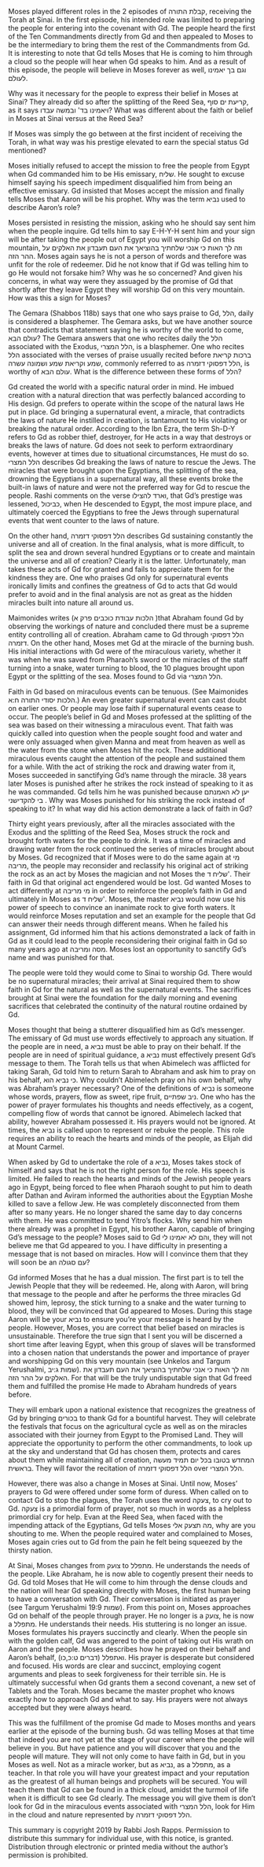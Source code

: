 Moses played different roles in the 2 episodes of קבלת התורה, receiving the Torah at Sinai. In the first episode, his intended role was limited to preparing the people for entering into the covenant with Gd. The people heard the first of the Ten Commandments directly from Gd and then appealed to Moses to be the intermediary to bring them the rest of the Commandments from Gd. It is interesting to note that Gd tells Moses that He is coming to him through a cloud so the people will hear when Gd speaks to him. And as a result of this episode, the people will believe in Moses forever as well, וגם בך יאמינו לעולם.

Why was it necessary for the people to express their belief in Moses at Sinai? They already did so after the splitting of the Reed Sea, קריעת ים סוף, as it says ויאמינו בד' ובמשה עבדו? What was different about the faith or belief in Moses at Sinai versus at the Reed Sea?

If Moses was simply the go between at the first incident of receiving the Torah, in what way was his prestige elevated to earn the special status Gd mentioned?

Moses initially refused to accept the mission to free the people from Egypt when Gd commanded him to be His emissary, שליח. He sought to excuse himself saying his speech impediment disqualified him from being an effective emissary. Gd insisted that Moses accept the mission and finally tells Moses that Aaron will be his prophet. Why was the term נביא used to describe Aaron’s role? 

Moses persisted in resisting the mission, asking who he should say sent him when the people inquire. Gd tells him to say E-H-Y-H sent him and your sign will be after taking the people out of Egypt you will worship Gd on this mountain, וזה לך האות כי אנכי שלחתיך בהוציאך את העם תעבדון את האלקים על ההר הזה. Moses again says he is not a person of words and therefore was unfit for the role of redeemer. Did he not know that if Gd was telling him to go He would not forsake him? Why was he so concerned? And given his concerns, in what way were they assuaged by the promise of Gd that shortly after they leave Egypt they will worship Gd on this very mountain. How was this a sign for Moses?

The Gemara (Shabbos 118b) says that one who says praise to Gd, הלל, daily is considered a blasphemer. The Gemara asks, but we have another source that contradicts that statement saying he is worthy of the world to come, עולם הבא? The Gemara answers that one who recites daily the הלל associated with the Exodus, הלל המצרי, is a blasphemer. One who recites הלל associated with the verses of praise usually recited before ברכות קריאת שמע וקריאת שמע ושמונה עשרה, commonly referred to as הלל דפסוקי דזמרה,  is worthy of עולם הבא. What is the difference between these forms of הלל?

Gd created the world with a specific natural order in mind. He imbued creation with a natural direction that was perfectly balanced according to His design.  Gd prefers to operate within the scope of the natural laws He put in place.  Gd bringing a supernatural event, a miracle, that contradicts the laws of nature He instilled in creation, is tantamount to His violating or breaking the natural order. According to the Ibn Ezra, the term Sh-D-Y refers to Gd as robber thief, destroyer, for He acts in a way that destroys or breaks the laws of nature. Gd does not seek to perform extraordinary events, however at times due to situational circumstances, He must do so. הלל המצרי describes Gd breaking the laws of nature to rescue the Jews. The miracles that were brought upon the Egyptians, the splitting of the sea, drowning the Egyptians in a supernatural way, all these events broke the built-in laws of nature and were not the preferred way for Gd to rescue the people. Rashi comments on the verse וארד להצילו, that Gd’s prestige was lessened, כביכול, when He descended to Egypt, the most impure place, and ultimately coerced the Egyptians to free the Jews through supernatural events that went counter to the laws of nature. 

On the other hand, הלל דפסוקי דזמרה describes Gd sustaining constantly the universe and all of creation. In the final analysis, what is more difficult, to split the sea and drown several hundred Egyptians or to create and maintain the universe and all of creation? Clearly it is the latter. Unfortunately, man takes these acts of Gd for granted and fails to appreciate them for the kindness they are. One who praises Gd only for supernatural events ironically limits and confines the greatness of Gd to acts that Gd would prefer to avoid and in the final analysis are not as great as the hidden miracles built into nature all around us. 

Maimonides writes (הלכות עבודת כוכבים פרק א )that Abraham found Gd by observing the workings of nature and concluded there must be a supreme entity controlling all of creation. Abraham came to Gd through הלל דפסוקי דזמרה. On the other hand, Moses met Gd at the miracle of the burning bush. His initial interactions with Gd were of the miraculous variety, whether it was when he was saved from Pharaoh’s sword or the miracles of the staff turning into a snake, water turning to blood, the 10 plagues brought upon Egypt or the splitting of the sea. Moses found to Gd via הלל המצרי.
 
Faith in Gd based on miraculous events can be tenuous. (See Maimonides הלכות יסודי התורה ח:א.) An even greater supernatural event can cast doubt on earlier ones. Or people may lose faith if supernatural events cease to occur. The people’s belief in Gd and Moses professed at the splitting of the sea was based on their witnessing a miraculous event. That faith was quickly called into question when the people sought food and water and were only assuaged when given Manna and meat from heaven as well as the water from the stone when Moses hit the rock. These additional miraculous events caught the attention of the people and sustained them for a while. With the act of striking the rock and drawing water from it, Moses succeeded in sanctifying Gd’s name through the miracle. 38 years later Moses is punished after he strikes the rock instead of speaking to it as he was commanded. Gd tells him he was punished because יען לא האמנתם בי להקדישני . Why was Moses punished for his striking the rock instead of speaking to it? In what way did his action demonstrate a lack of faith in Gd?

Thirty eight years previously, after all the miracles associated with the Exodus and the splitting of the Reed Sea, Moses struck the rock and brought forth waters for the people to drink. It was a time of miracles and drawing water from the rock continued the series of miracles brought about by Moses. Gd recognized that if Moses were to do the same again at מי מריבה, the people may reconsider and reclassify his original act of striking the rock as an act by Moses the magician and not Moses the שליח ד'. Their faith in Gd that original act engendered would be lost. Gd wanted Moses to act differently at מי מריבה in order to reinforce the people’s faith in Gd and ultimately in Moses as שליח ד'. Moses, the master נביא would now use his power of speech to convince an inanimate rock to give forth waters. It would reinforce Moses reputation and set an example for the people that Gd can answer their needs through different means. When he failed his assignment, Gd informed him that his actions demonstrated a lack of faith in Gd as it could lead to the people reconsidering their original faith in Gd so many years ago at מסה ומריבה. Moses lost an opportunity to sanctify Gd’s name and was punished for that.

The people were told they would come to Sinai to worship Gd. There would be no supernatural miracles; their arrival at Sinai required them to show faith in Gd for the natural as well as the supernatural events. The sacrifices brought at Sinai were the foundation for the daily morning and evening sacrifices that celebrated the continuity of the natural routine ordained by Gd.

Moses thought that being a stutterer disqualified him as Gd’s messenger. The emissary of Gd must use words effectively to approach any situation. If the people are in need, a נביא must be able to pray on their behalf. If the people are in need of spiritual guidance, a נביא must effectively present Gd’s message to them. The Torah tells us that when Abimelech was afflicted for taking Sarah, Gd told him to return Sarah to Abraham and ask him to pray on his behalf, כי נביא הוא. Why couldn’t Abimelech pray on his own behalf, why was Abraham’s prayer necessary? One of the definitions of נביא is someone whose words, prayers, flow as sweet, ripe fruit, ניב שפתיים. One who has the power of prayer formulates his thoughts and needs effectively, as a cogent, compelling flow of words that cannot be ignored. Abimelech lacked that ability, however Abraham possessed it. His prayers would not be ignored. At times, the נביא is called upon to represent or rebuke the people. This role requires an ability to reach the hearts and minds of the people, as Elijah did at Mount Carmel. 

When asked by Gd to undertake the role of a נביא, Moses takes stock of himself and says that he is not the right person for the role. His speech is limited. He failed to reach the hearts and minds of the Jewish people years ago in Egypt, being forced to flee when Pharaoh sought to put him to death after Dathan and Aviram informed the authorities about the Egyptian Moshe killed to save a fellow Jew. He was completely disconnected from them after so many years. He no longer shared the same day to day concerns with them. He was committed to tend Yitro’s flocks. Why send him when there already was a prophet in Egypt, his brother Aaron, capable of bringing Gd’s message to the people? Moses said to Gd והם לא יאמינו לי, they will not believe me that Gd appeared to you. I have difficulty in presenting a message that is not based on miracles. How will I convince them that they will soon be an עם סגולה? 

Gd informed Moses that he has a dual mission. The first part is to tell the Jewish People that they will be redeemed. He, along with Aaron, will bring that message to the people and after he performs the three miracles Gd showed him, leprosy, the stick turning to a snake and the water turning to blood, they will be convinced that Gd appeared to Moses. During this stage Aaron will be your נביא to ensure you’re your message is heard by the people. However, Moses, you are correct that belief based on miracles is unsustainable. Therefore the true sign that I sent you will be discerned a short time after leaving Egypt, when this group of slaves will be transformed into a chosen nation that understands the power and importance of prayer and worshipping Gd on this very mountain (see Unkelos and Targum Yerushalmi, שמות ג:יב). וזה לך האות כי אנכי שלחתיך בהוציאך את העם תעבדון את האלקים על ההר הזה. For that will be the truly undisputable sign that Gd freed them and fulfilled the promise He made to Abraham hundreds of years before. 

They will embark upon a national existence that recognizes the greatness of Gd by bringing בכורים to thank Gd for a bountiful harvest. They will celebrate the festivals that focus on the agricultural cycle as well as on the miracles associated with their journey from Egypt to the Promised Land. They will appreciate the opportunity to perform the other commandments, to look up at the sky and understand that Gd has chosen them, protects and cares about them while maintaining all of creation, המחדש בטובו בכל יום תמיד מעשה בראשית. They will favor the recitation of הלל דפסוקי דזמרה over הלל המצרי. 

However, there was also a change in Moses at Sinai. Until now, Moses’ prayers to Gd were offered under some form of duress. When called on to contact Gd to stop the plagues, the Torah uses the word צעקה, to cry out to Gd. צעקה is a primordial form of prayer, not so much in words as a helpless primordial cry for help. Evan at the Reed Sea, when faced with the impending attack of the Egyptians, Gd tells Moses מה תצעק אלי, why are you shouting to me. When the people required water and complained to Moses, Moses again cries out to Gd from the pain he felt being squeezed by the thirsty nation. 

At Sinai, Moses changes from צועק to מתפלל. He understands the needs of the people. Like Abraham, he is now able to cogently present their needs to Gd. Gd told Moses that He will come to him through the dense clouds and the nation will hear Gd speaking directly with Moses, the first human being to have a conversation with Gd. Their conversation is initiated as prayer (see Targum Yerushalmi שמות 19:9). From this point on, Moses approaches Gd on behalf of the people through prayer. He no longer is a צועק, he is now a מתפלל. He understands their needs. His stuttering is no longer an issue. Moses formulates his prayers succinctly and clearly. When the people sin with the golden calf, Gd was angered to the point of taking out His wrath on Aaron and the people. Moses describes how he prayed on their behalf and Aaron’s behalf, ואתפלל (דברים ט:כ,כו). His prayer is desperate but considered and focused. His words are clear and succinct, employing cogent arguments and pleas to seek forgiveness for their terrible sin. He is ultimately successful when Gd grants them a second covenant, a new set of Tablets and the Torah.  Moses became the master prophet who knows exactly how to approach Gd and what to say. His prayers were not always accepted but they were always heard.  

This was the fulfillment of the promise Gd made to Moses months and years earlier at the episode of the burning bush. Gd was telling Moses at that time that indeed you are not yet at the stage of your career where the people will believe in you. But have patience and you will discover that you and the people will mature. They will not only come to have faith in Gd, but in you Moses as well. Not as a miracle worker, but as נביא, as a מתפלל, as a teacher. In that role you will have your greatest impact and your reputation as the greatest of all human beings and prophets will be secured.  You will teach them that Gd can be found in a thick cloud, amidst the turmoil of life when it is difficult to see Gd clearly.  The message you will give them is don’t look for Gd in the miraculous events associated with הלל המצרי, look for Him in the cloud and nature represented by הלל דפסוקי דזמרה.

This summary is copyright 2019 by Rabbi Josh Rapps. Permission to distribute this summary for individual use, with this notice, is granted. Distribution through electronic or printed media without the author’s permission is prohibited.



